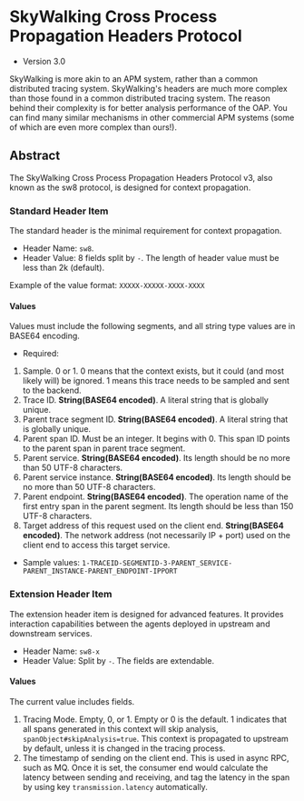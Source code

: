 # SkyWalking Cross Process Propagation Headers Protocol
* Version 3.0

SkyWalking is more akin to an APM system, rather than a common distributed tracing system. 
SkyWalking's headers are much more complex than those found in a common distributed tracing system. The reason behind their complexity is for better analysis performance of the OAP. 
You can find many similar mechanisms in other commercial APM systems (some of which are even more complex than ours!).

## Abstract
The SkyWalking Cross Process Propagation Headers Protocol v3, also known as the sw8 protocol, is designed for context propagation.

### Standard Header Item
The standard header is the minimal requirement for context propagation.
* Header Name: `sw8`.
* Header Value: 8 fields split by `-`. The length of header value must be less than 2k (default).

Example of the value format: `XXXXX-XXXXX-XXXX-XXXX`

#### Values
Values must include the following segments, and all string type values are in BASE64 encoding.

- Required:
1. Sample. 0 or 1. 0 means that the context exists, but it could (and most likely will) be ignored. 1 means this trace needs to be sampled and sent to the backend. 
1. Trace ID. **String(BASE64 encoded)**. A literal string that is globally unique.
1. Parent trace segment ID. **String(BASE64 encoded)**. A literal string that is globally unique.
1. Parent span ID. Must be an integer. It begins with 0. This span ID points to the parent span in parent trace segment.
1. Parent service.  **String(BASE64 encoded)**. Its length should be no more than 50 UTF-8 characters.
1. Parent service instance.  **String(BASE64 encoded)**.  Its length should be no more than 50 UTF-8 characters.
1. Parent endpoint. **String(BASE64 encoded)**. The operation name of the first entry span in the parent segment. Its length should be less than 150 UTF-8 characters.
1. Target address of this request used on the client end. **String(BASE64 encoded)**. The network address (not necessarily IP + port) used on the client end to access this target service.

- Sample values:
`1-TRACEID-SEGMENTID-3-PARENT_SERVICE-PARENT_INSTANCE-PARENT_ENDPOINT-IPPORT`

### Extension Header Item
The extension header item is designed for advanced features. It provides interaction capabilities between the agents
deployed in upstream and downstream services.
* Header Name: `sw8-x`
* Header Value: Split by `-`. The fields are extendable.

#### Values
The current value includes fields.
1. Tracing Mode. Empty, 0, or 1. Empty or 0 is the default. 1 indicates that all spans generated in this context will skip analysis,
`spanObject#skipAnalysis=true`. This context is propagated to upstream by default, unless it is changed in the 
tracing process.
2. The timestamp of sending on the client end. This is used in async RPC, such as MQ. Once it is set, the consumer end would calculate the latency between sending and receiving, and tag the latency in the span by using key `transmission.latency` automatically.

